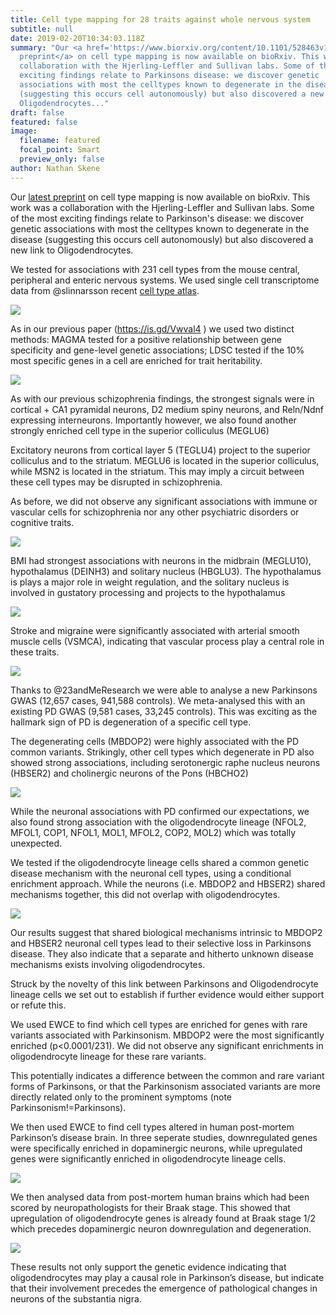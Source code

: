 ```yaml
---
title: Cell type mapping for 28 traits against whole nervous system
subtitle: null
date: 2019-02-20T10:34:03.118Z
summary: "Our <a href='https://www.biorxiv.org/content/10.1101/528463v1'>latest
  preprint</a> on cell type mapping is now available on bioRxiv. This work was a
  collaboration with the Hjerling-Leffler and Sullivan labs. Some of the most
  exciting findings relate to Parkinsons disease: we discover genetic
  associations with most the celltypes known to degenerate in the disease
  (suggesting this occurs cell autonomously) but also discovered a new link to
  Oligodendrocytes..."
draft: false
featured: false
image:
  filename: featured
  focal_point: Smart
  preview_only: false
author: Nathan Skene
---
```

Our <a href="<https://www.biorxiv.org/content/10.1101/528463v1>">latest preprint</a> on cell type mapping is now available on bioRxiv. This work was a collaboration with the Hjerling-Leffler and Sullivan labs. Some of the most exciting findings relate to Parkinson's disease: we discover genetic associations with most the celltypes known to degenerate in the disease (suggesting this occurs cell autonomously) but also discovered a new link to Oligodendrocytes.

We tested for associations with 231 cell types from the mouse central, peripheral and enteric nervous systems. We used single cell transcriptome data from @slinnarsson recent <a href="https://is.gd/TDuwm7">cell type atlas</a>.

![](fig0-all-traits-all-cell-types.jpg)

As in our previous paper (https://is.gd/Vwval4 ) we used two distinct methods: MAGMA tested for a positive relationship between gene specificity and gene-level genetic associations; LDSC tested if the 10% most specific genes in a cell are enriched for trait heritability.

![](fig1---MAGMA-and-LDSC.png)

As with our previous schizophrenia findings, the strongest signals were in cortical + CA1 pyramidal neurons, D2 medium spiny neurons, and Reln/Ndnf expressing interneurons. Importantly however, we also found another strongly enriched cell type in the superior colliculus (MEGLU6)

Excitatory neurons from cortical layer 5 (TEGLU4) project to the superior colliculus and to the striatum. MEGLU6 is located in the superior colliculus, while MSN2 is located in the striatum. This may imply a circuit between these cell types may be disrupted in schizophrenia.

As before, we did not observe any significant associations with immune or vascular cells for schizophrenia nor any other psychiatric disorders or cognitive traits.

![](fig2---Schiz-most-associated.png)

BMI had strongest associations with neurons in the midbrain (MEGLU10), hypothalamus (DEINH3) and solitary nucleus (HBGLU3). The hypothalamus is plays a major role in weight regulation, and the solitary nucleus is involved in gustatory processing and projects to the hypothalamus

![](fig3---BMI.png)

Stroke and migraine were significantly associated with arterial smooth muscle cells (VSMCA), indicating that vascular process play a central role in these traits.

![](fig4---Stroke.png)

Thanks to @23andMeResearch we were able to analyse a new Parkinsons GWAS (12,657 cases, 941,588 controls). We meta-analysed this with an existing PD GWAS (9,581 cases, 33,245 controls). This was exciting as the hallmark sign of PD is degeneration of a specific cell type.

The degenerating cells (MBDOP2) were highly associated with the PD common variants. Strikingly, other cell types which degenerate in PD also showed strong associations, including serotonergic raphe nucleus neurons (HBSER2) and cholinergic neurons of the Pons (HBCHO2)

![](fig5---Parkinsons.png)

While the neuronal associations with PD confirmed our expectations, we also found strong association with the oligodendrocyte lineage (NFOL2, MFOL1, COP1, NFOL1, MOL1, MFOL2, COP2, MOL2) which was totally unexpected.

We tested if the oligodendrocyte lineage cells shared a common genetic disease mechanism with the neuronal cell types, using a conditional enrichment approach. While the neurons (i.e. MBDOP2 and HBSER2) shared mechanisms together, this did not overlap with oligodendrocytes.

![](fig6---PD-conditional.png)

Our results suggest that shared biological mechanisms intrinsic to MBDOP2 and HBSER2 neuronal cell types lead to their selective loss in Parkinsons disease. They also indicate that a separate and hitherto unknown disease mechanisms exists involving oligodendrocytes.

Struck by the novelty of this link between Parkinsons and Oligodendrocyte lineage cells we set out to establish if further evidence would either support or refute this.

We used EWCE to find which cell types are enriched for genes with rare variants associated with Parkinsonism. MBDOP2 were the most significantly enriched (p<0.0001/231). We did not observe any significant enrichments in oligodendrocyte lineage for these rare variants.

This potentially indicates a difference between the common and rare variant forms of Parkinsons, or that the Parkinsonism associated variants are more directly related only to the prominent symptoms (note Parkinsonism!=Parkinsons).

We then used EWCE to find cell types altered in human post-mortem Parkinson’s disease brain. In three seperate studies, downregulated genes were specifically enriched in dopaminergic neurons, while upregulated genes were significantly enriched in oligodendrocyte lineage cells.

![](fig7---PD-transcriptome-1.png)

We then analysed data from post-mortem human brains which had been scored by neuropathologists for their Braak stage. This showed that upregulation of oligodendrocyte genes is already found at Braak stage 1/2 which precedes dopaminergic neuron downregulation and degeneration.

![](fig8---PD-transcriptome-2.png)

These results not only support the genetic evidence indicating that oligodendrocytes may play a causal role in Parkinson’s disease, but indicate that their involvement precedes the emergence of pathological changes in neurons of the substantia nigra.
